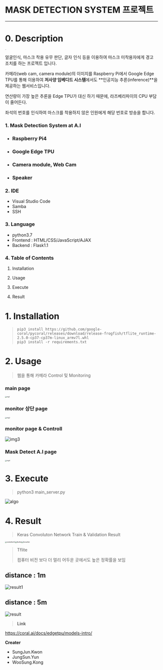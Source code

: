 #  **MASK DETECTION SYSTEM**  프로젝트

--------------------------------------



# 0. **Description** 

<img src="https://github.com/Oasis-hackathon/1P1P1E1/blob/master/img/img1.png" alt="rasp" style="zoom: 10%;" />

얼굴인식, 마스크 착용 유무 판단, 글자 인식 등을 이용하여 마스크 미착용자에게 경고 조치를 하는 프로젝트 입니다.

카메라(web cam, camera module)의 이미지를 Raspberry Pi에서 Google Edge TPU를 통해 이용하여 **저사양 임베디드 시스템**에서도 **인공지능 추론(inference)**을 제공하는 웹서비스입니다.

연산량이 가장 높은 추론을 Edge TPU가 대신 하기 때문에, 라즈베리파이의 CPU 부담이 줄어든다.

좌석의 번호를 인식하여 마스크를 착용하지 않은 인원에게 해당 번호로 방송을 합니다.



### **1. Mask Detection System at A.I**

- ### Raspberry Pi4

- ### Google Edge TPU

- ### Camera module, Web Cam

- ### Speaker



### 2. IDE

* Visual Studio Code
* Samba
* SSH



### 3. Language

- python3.7
- Frontend : HTML/CSS/JavaScript/AJAX
- Backend : Flask1.1

### 4. Table of Contents

1. Installation

2. Usage

3. Execute
4. Result





# 1. Installation

> ```
> pip3 install https://github.com/google-coral/pycoral/releases/download/release-frogfish/tflite_runtime-2.5.0-cp37-cp37m-linux_armv7l.whl
> pip3 install -r requirements.txt
> ```



# 2. Usage

> 웹을 통해 카메라 Control 및 Monitoring

### main page

<img src="https://github.com/Oasis-hackathon/1P1P1E1/blob/master/img/img1.png" alt="img1" style="zoom: 33%;" />



### monitor 상단 page

<img src="https://github.com/Oasis-hackathon/1P1P1E1/blob/master/img/img2.png" alt="img2" style="zoom:33%;" />



### monitor  page & Controll

![img3](https://github.com/Oasis-hackathon/1P1P1E1/blob/master/img/img3.png)

### Mask Detect A.I  page

<img src="https://github.com/Oasis-hackathon/1P1P1E1/blob/master/img/img4.png" alt="img4" style="zoom:33%;" />

# 3. Execute

> python3 main_server.py

![algo](https://github.com/Oasis-hackathon/1P1P1E1/blob/master/img/algo.png)



# 4. Result

> Keras Convoluton Network Train & Validation Result

<img src="https://github.com/Oasis-hackathon/1P1P1E1/blob/master/img/mobileNetV2.png" alt="mobileNetV2" style="zoom: 33%;" /><img src="https://github.com/Oasis-hackathon/1P1P1E1/blob/master/img/ResNet.png" alt="ResNet" style="zoom: 33%;" /><img src="https://github.com/Oasis-hackathon/1P1P1E1/blob/master/img/DenseNet.png" alt="DenseNet" style="zoom: 33%;" />



> Tflite 
>
> 컴퓨터 비전 보다 더 멀리 어두운 곳에서도 높은 정확률을 보임

## distance : 1m

![result1](https://github.com/Oasis-hackathon/1P1P1E1/blob/master/img/result1.png)

## distance : 5m

![result](https://github.com/Oasis-hackathon/1P1P1E1/blob/master/img/result.png)





> **Link**

https://coral.ai/docs/edgetpu/models-intro/



**Creater**

* SungJun.Kwon
* JungSun.Yun
* WooSung.Kong
